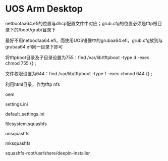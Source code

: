 # UOS Arm Desktop

netbootaa64.efi的位置与dhcp配置文件中对应；grub.cfg的位置必须是tftp根目录下的/boot/grub/目录下



最好不用netbootaa64.efi，而使用UOS镜像中的grubaa64.efi，grub.cfg放到与grubaa64.efi同一目录下即可



将tftpboot目录及子目录设置为755：find /var/lib/tftpboot -type d -exec chmod 755 {} \;

文件权限设置为644：find /var/lib/tftpboot -type f -exec chmod 644 {} \;



利用html目录，作为tftp nfs



oem

settings.ini

default_settings.ini

filesystem.squashfs

unsquashfs

mksquashfs

squashfs-root/usr/share/deepin-installer